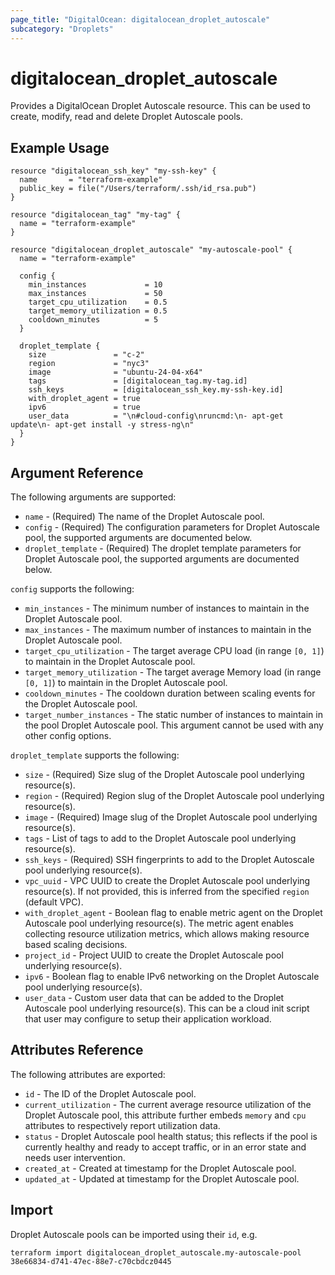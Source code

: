 ```yaml
---
page_title: "DigitalOcean: digitalocean_droplet_autoscale"
subcategory: "Droplets"
---
```


# digitalocean\_droplet\_autoscale

Provides a DigitalOcean Droplet Autoscale resource. This can be used to create, modify, 
read and delete Droplet Autoscale pools.

## Example Usage

```hcl
resource "digitalocean_ssh_key" "my-ssh-key" {
  name       = "terraform-example"
  public_key = file("/Users/terraform/.ssh/id_rsa.pub")
}

resource "digitalocean_tag" "my-tag" {
  name = "terraform-example"
}

resource "digitalocean_droplet_autoscale" "my-autoscale-pool" {
  name = "terraform-example"

  config {
    min_instances             = 10
    max_instances             = 50
    target_cpu_utilization    = 0.5
    target_memory_utilization = 0.5
    cooldown_minutes          = 5
  }

  droplet_template {
    size               = "c-2"
    region             = "nyc3"
    image              = "ubuntu-24-04-x64"
    tags               = [digitalocean_tag.my-tag.id]
    ssh_keys           = [digitalocean_ssh_key.my-ssh-key.id]
    with_droplet_agent = true
    ipv6               = true
    user_data          = "\n#cloud-config\nruncmd:\n- apt-get update\n- apt-get install -y stress-ng\n"
  }
}
```

## Argument Reference

The following arguments are supported:

* `name` - (Required) The name of the Droplet Autoscale pool.
* `config` - (Required) The configuration parameters for Droplet Autoscale pool, the supported arguments are 
documented below.
* `droplet_template` - (Required) The droplet template parameters for Droplet Autoscale pool, the supported arguments 
are documented below.

`config` supports the following:

* `min_instances` - The minimum number of instances to maintain in the Droplet Autoscale pool.
* `max_instances` - The maximum number of instances to maintain in the Droplet Autoscale pool.
* `target_cpu_utilization` - The target average CPU load (in range `[0, 1]`) to maintain in the Droplet Autoscale pool. 
* `target_memory_utilization` - The target average Memory load (in range `[0, 1]`) to maintain in the Droplet Autoscale 
pool.
* `cooldown_minutes` - The cooldown duration between scaling events for the Droplet Autoscale pool.
* `target_number_instances` - The static number of instances to maintain in the pool Droplet Autoscale pool. This
argument cannot be used with any other config options.

`droplet_template` supports the following:

* `size` - (Required) Size slug of the Droplet Autoscale pool underlying resource(s).
* `region` - (Required) Region slug of the Droplet Autoscale pool underlying resource(s).
* `image` - (Required) Image slug of the Droplet Autoscale pool underlying resource(s).
* `tags` - List of tags to add to the Droplet Autoscale pool underlying resource(s).
* `ssh_keys` - (Required) SSH fingerprints to add to the Droplet Autoscale pool underlying resource(s).
* `vpc_uuid` - VPC UUID to create the Droplet Autoscale pool underlying resource(s). If not provided, this is inferred
from the specified `region` (default VPC).
* `with_droplet_agent` - Boolean flag to enable metric agent on the Droplet Autoscale pool underlying resource(s). The
metric agent enables collecting resource utilization metrics, which allows making resource based scaling decisions.
* `project_id` - Project UUID to create the Droplet Autoscale pool underlying resource(s).
* `ipv6` - Boolean flag to enable IPv6 networking on the Droplet Autoscale pool underlying resource(s).
* `user_data` - Custom user data that can be added to the Droplet Autoscale pool underlying resource(s). This can be a 
cloud init script that user may configure to setup their application workload.

## Attributes Reference

The following attributes are exported:

* `id` - The ID of the Droplet Autoscale pool.
* `current_utilization` - The current average resource utilization of the Droplet Autoscale pool, this attribute further
embeds `memory` and `cpu` attributes to respectively report utilization data.
* `status` - Droplet Autoscale pool health status; this reflects if the pool is currently healthy and ready to accept
traffic, or in an error state and needs user intervention.
* `created_at` - Created at timestamp for the Droplet Autoscale pool.
* `updated_at` - Updated at timestamp for the Droplet Autoscale pool.

## Import

Droplet Autoscale pools can be imported using their `id`, e.g.

```
terraform import digitalocean_droplet_autoscale.my-autoscale-pool 38e66834-d741-47ec-88e7-c70cbdcz0445
```
